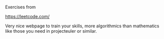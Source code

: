 Exercises from 

https://leetcode.com/

Very nice webpage to train your skills, more algorithmics than 
mathematics like those you need in projecteuler or similar.
